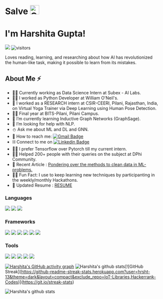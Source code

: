 <!-- # :v: Buna Ziua 
## I'm Harshita Gupta! :dove: -->
<h1>Salve <img height=30 width=30 alt="GIF" src="https://raw.githubusercontent.com/MartinHeinz/MartinHeinz/master/wave.gif" /></h1>
<h1>I'm Harshita Gupta!</h1>

![](https://komarev.com/ghpvc/?username=hrsht-13&color=green)
![visitors](https://visitor-badge.laobi.icu/badge?page_id=TheDudeThatCode)

Loves reading, learning, and researching about how AI has revolutionized the human-like task, making it possible to learn from its mistakes.
## About Me ⚡
- :sassy_woman: Currently working as Data Science Intern at Subex - AI Labs.
- :woman_technologist: I worked as Python Developer at William O'Neil's.
- :lotus_position: I worked as a RESEARCH intern at CSIR-CEERI, Pilani, Rajasthan, India, on Virtual Yoga Trainer via Deep Learning using Human Pose Detection.
- :student: Final year at BITS-Pilani, Pilani Campus.
- 🌱 I’m currently learning Inductive Graph Networks (GraphSage).
- 🤔 I’m looking for help with NLP.
- :snowman: Ask me about ML and DL and GNN.
- :e-mail: How to reach me: [![Gmail Badge](https://img.shields.io/badge/-hrsht1998-c14438?style=flat&logo=Gmail&logoColor=white&link=mailto:hrsht1998@gmail.com)](mailto:hrsht1998@gmail.com)
- :chains: Connect to me on [![Linkedin Badge](https://img.shields.io/badge/-Harshita_Gupta-blue?style=flat&logo=Linkedin&logoColor=white&link=https://www.linkedin.com/in/harshita-gupta-b3b2a3186/)](https://www.linkedin.com/in/harshita-gupta-b3b2a3186/)
- :women_wrestling: I prefer Tensorflow over Pytorch till my current intern.
- :farmer: Helped 200+ people with their queries on the subject at DPhi Community.
- :bookmark_tabs: Recent Article : <a href="https://dockship.io/articles/602e410afa687b1b152c8c19/pondering-over-the-methods-to-clean-data-in-ml-problems.">Pondering over the methods to clean data in ML-problems.</a>
- :woman_juggling: Fun Fact: I use to keep learning new techniques by participanting in the weekly/monthly Hackathons. 
- :page_with_curl: Updated Resume : <a href="https://drive.google.com/file/d/1wcvVxtR0RZrwsnGRQn3q-BfVGr-bi__h/view?usp=sharing"> RESUME </a>


### Languages
![](https://img.shields.io/badge/Python-FFD43B?style=for-the-badge&logo=python&logoColor=darkgreen)
![](https://img.shields.io/badge/MySQL-00000F?style=for-the-badge&logo=mysql&logoColor=white)
![](https://img.shields.io/badge/C%2B%2B-00599C?style=for-the-badge&logo=c%2B%2B&logoColor=white)
### Frameworks
![](https://img.shields.io/badge/Numpy-777BB4?style=for-the-badge&logo=numpy&logoColor=white)
![](https://img.shields.io/badge/Pandas-2C2D72?style=for-the-badge&logo=pandas&logoColor=white)
![](https://img.shields.io/badge/scikit_learn-F7931E?style=for-the-badge&logo=scikit-learn&logoColor=white)
![](https://img.shields.io/badge/Keras-D00000?style=for-the-badge&logo=Keras&logoColor=white)
![](https://img.shields.io/badge/TensorFlow-FF6F00?style=for-the-badge&logo=TensorFlow&logoColor=white)
![](https://img.shields.io/badge/Streamlit-FF4B4B?style=for-the-badge&logo=Streamlit&logoColor=white)
### Tools
![](https://img.shields.io/badge/PowerBI-F2C811?style=for-the-badge&logo=Power%20BI&logoColor=white)
![](https://img.shields.io/badge/Jupyter-F37626.svg?&style=for-the-badge&logo=Jupyter&logoColor=white)
![](https://img.shields.io/badge/Colab-F9AB00?style=for-the-badge&logo=googlecolab&color=525252)
![](https://img.shields.io/badge/conda-342B029.svg?&style=for-the-badge&logo=anaconda&logoColor=white)
![](https://img.shields.io/badge/Microsoft_Excel-217346?style=for-the-badge&logo=microsoft-excel&logoColor=white)




[![Harshita's GitHub activity graph](https://activity-graph.herokuapp.com/graph?username=hrsht-13&theme=react-dark&hide_border=true)](https://github.com/hrsht-13/)
![Harshita's github stats](https://github-readme-stats.vercel.app/api?username=hrsht-13&show_icons=true&theme=dark&layout=compact&exclude_repo=IoT-Libraries,Hackerrank-Codes")[![GitHub Streak](https://github-readme-streak-stats.herokuapp.com?user=hrsht-13&theme=dark&layout=compact&exclude_repo=IoT-Libraries,Hackerrank-Codes)](https://git.io/streak-stats)

![Harshita's github stats](https://github-readme-stats.vercel.app/api/top-langs/?username=hrsht-13&theme=dark&layout=compact&exclude_repo=IoT-Libraries,Hackerrank-Codes)


